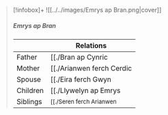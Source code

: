 > [!infobox]+
> ![[../../images/Emrys ap Bran.png|cover]]
> ##### Emrys ap Bran
> || Relations   |
> | ---- | ---- |
> | Father | [[./Bran ap Cynric|Bran ap Cynric]] |
> | Mother | [[./Arianwen ferch Cerdic|Arianwen ferch Cerdic]] |
> | Spouse | [[./Eira ferch Gwyn|Eira ferch Gwyn]] |
> | Children| [[./Llywelyn ap Emrys|Llywelyn ap Emrys]], [[./Gwenhwyfar ferch Eira|Gwenhwyfar ferch Eira]] |
> | Siblings |<small> [[./Seren ferch Arianwen|Seren ferch Arianwen]] (Sister) </small>|

